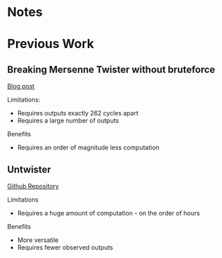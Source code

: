 # Notes


# Previous Work

## Breaking Mersenne Twister without bruteforce

[Blog post](https://www.ambionics.io/blog/php-mt-rand-prediction)

Limitations: 
* Requires outputs exactly 262 cycles apart
* Requires a large number of outputs

Benefits
* Requires an order of magnitude less computation

## Untwister

[Github Repository](https://github.com/bishopfox/untwister)

Limitations
* Requires a huge amount of computation - on the order of hours

Benefits
* More versatile
* Requires fewer observed outputs


